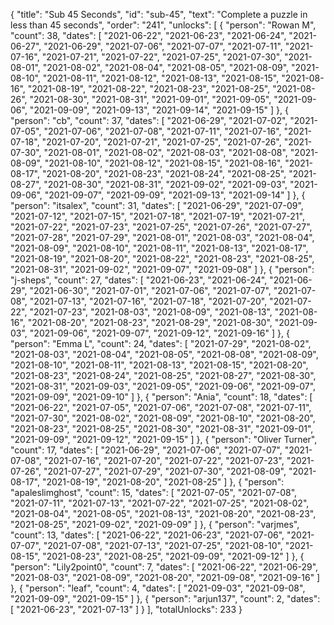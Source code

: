 {
  "title": "Sub 45 Seconds",
  "id": "sub-45",
  "text": "Complete a puzzle in less than 45 seconds",
  "order": "241",
  "unlocks": [
    {
      "person": "Rowan M",
      "count": 38,
      "dates": [
        "2021-06-22",
        "2021-06-23",
        "2021-06-24",
        "2021-06-27",
        "2021-06-29",
        "2021-07-06",
        "2021-07-07",
        "2021-07-11",
        "2021-07-16",
        "2021-07-21",
        "2021-07-22",
        "2021-07-25",
        "2021-07-30",
        "2021-08-01",
        "2021-08-02",
        "2021-08-04",
        "2021-08-05",
        "2021-08-09",
        "2021-08-10",
        "2021-08-11",
        "2021-08-12",
        "2021-08-13",
        "2021-08-15",
        "2021-08-16",
        "2021-08-19",
        "2021-08-22",
        "2021-08-23",
        "2021-08-25",
        "2021-08-26",
        "2021-08-30",
        "2021-08-31",
        "2021-09-01",
        "2021-09-05",
        "2021-09-06",
        "2021-09-09",
        "2021-09-13",
        "2021-09-14",
        "2021-09-15"
      ]
    },
    {
      "person": "cb",
      "count": 37,
      "dates": [
        "2021-06-29",
        "2021-07-02",
        "2021-07-05",
        "2021-07-06",
        "2021-07-08",
        "2021-07-11",
        "2021-07-16",
        "2021-07-18",
        "2021-07-20",
        "2021-07-21",
        "2021-07-25",
        "2021-07-26",
        "2021-07-30",
        "2021-08-01",
        "2021-08-02",
        "2021-08-03",
        "2021-08-08",
        "2021-08-09",
        "2021-08-10",
        "2021-08-12",
        "2021-08-15",
        "2021-08-16",
        "2021-08-17",
        "2021-08-20",
        "2021-08-23",
        "2021-08-24",
        "2021-08-25",
        "2021-08-27",
        "2021-08-30",
        "2021-08-31",
        "2021-09-02",
        "2021-09-03",
        "2021-09-06",
        "2021-09-07",
        "2021-09-09",
        "2021-09-13",
        "2021-09-14"
      ]
    },
    {
      "person": "itsalex",
      "count": 31,
      "dates": [
        "2021-06-29",
        "2021-07-09",
        "2021-07-12",
        "2021-07-15",
        "2021-07-18",
        "2021-07-19",
        "2021-07-21",
        "2021-07-22",
        "2021-07-23",
        "2021-07-25",
        "2021-07-26",
        "2021-07-27",
        "2021-07-28",
        "2021-07-29",
        "2021-08-01",
        "2021-08-03",
        "2021-08-04",
        "2021-08-09",
        "2021-08-10",
        "2021-08-11",
        "2021-08-13",
        "2021-08-17",
        "2021-08-19",
        "2021-08-20",
        "2021-08-22",
        "2021-08-23",
        "2021-08-25",
        "2021-08-31",
        "2021-09-02",
        "2021-09-07",
        "2021-09-08"
      ]
    },
    {
      "person": "j-sheps",
      "count": 27,
      "dates": [
        "2021-06-23",
        "2021-06-24",
        "2021-06-29",
        "2021-06-30",
        "2021-07-01",
        "2021-07-06",
        "2021-07-07",
        "2021-07-08",
        "2021-07-13",
        "2021-07-16",
        "2021-07-18",
        "2021-07-20",
        "2021-07-22",
        "2021-07-23",
        "2021-08-03",
        "2021-08-09",
        "2021-08-13",
        "2021-08-16",
        "2021-08-20",
        "2021-08-23",
        "2021-08-29",
        "2021-08-30",
        "2021-09-03",
        "2021-09-06",
        "2021-09-07",
        "2021-09-12",
        "2021-09-16"
      ]
    },
    {
      "person": "Emma L",
      "count": 24,
      "dates": [
        "2021-07-29",
        "2021-08-02",
        "2021-08-03",
        "2021-08-04",
        "2021-08-05",
        "2021-08-08",
        "2021-08-09",
        "2021-08-10",
        "2021-08-11",
        "2021-08-13",
        "2021-08-15",
        "2021-08-20",
        "2021-08-23",
        "2021-08-24",
        "2021-08-25",
        "2021-08-27",
        "2021-08-30",
        "2021-08-31",
        "2021-09-03",
        "2021-09-05",
        "2021-09-06",
        "2021-09-07",
        "2021-09-09",
        "2021-09-10"
      ]
    },
    {
      "person": "Ania",
      "count": 18,
      "dates": [
        "2021-06-22",
        "2021-07-05",
        "2021-07-06",
        "2021-07-08",
        "2021-07-11",
        "2021-07-30",
        "2021-08-02",
        "2021-08-09",
        "2021-08-10",
        "2021-08-20",
        "2021-08-23",
        "2021-08-25",
        "2021-08-30",
        "2021-08-31",
        "2021-09-01",
        "2021-09-09",
        "2021-09-12",
        "2021-09-15"
      ]
    },
    {
      "person": "Oliver Turner",
      "count": 17,
      "dates": [
        "2021-06-29",
        "2021-07-06",
        "2021-07-07",
        "2021-07-08",
        "2021-07-16",
        "2021-07-20",
        "2021-07-22",
        "2021-07-23",
        "2021-07-26",
        "2021-07-27",
        "2021-07-29",
        "2021-07-30",
        "2021-08-09",
        "2021-08-17",
        "2021-08-19",
        "2021-08-20",
        "2021-08-25"
      ]
    },
    {
      "person": "apaleslimghost",
      "count": 15,
      "dates": [
        "2021-07-05",
        "2021-07-08",
        "2021-07-11",
        "2021-07-13",
        "2021-07-22",
        "2021-07-25",
        "2021-08-02",
        "2021-08-04",
        "2021-08-05",
        "2021-08-13",
        "2021-08-20",
        "2021-08-23",
        "2021-08-25",
        "2021-09-02",
        "2021-09-09"
      ]
    },
    {
      "person": "varjmes",
      "count": 13,
      "dates": [
        "2021-06-22",
        "2021-06-23",
        "2021-07-06",
        "2021-07-07",
        "2021-07-08",
        "2021-07-13",
        "2021-07-25",
        "2021-08-10",
        "2021-08-15",
        "2021-08-23",
        "2021-08-25",
        "2021-09-09",
        "2021-09-12"
      ]
    },
    {
      "person": "Lily2point0",
      "count": 7,
      "dates": [
        "2021-06-22",
        "2021-06-29",
        "2021-08-03",
        "2021-08-09",
        "2021-08-20",
        "2021-09-08",
        "2021-09-16"
      ]
    },
    {
      "person": "leaf",
      "count": 4,
      "dates": [
        "2021-09-03",
        "2021-09-08",
        "2021-09-09",
        "2021-09-15"
      ]
    },
    {
      "person": "arjun137",
      "count": 2,
      "dates": [
        "2021-06-23",
        "2021-07-13"
      ]
    }
  ],
  "totalUnlocks": 233
}